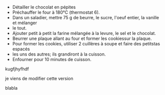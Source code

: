- Détailler le chocolat en pépites
- Préchauffer le four à 180°C (thermostat 6).
- Dans un saladier, mettre 75 g de beurre, le sucre, l'oeuf entier, la vanille et mélanger
- le tout.
- Ajouter petit à petit la farine mélangée à la levure, le sel et le chocolat.
- Beurrer une plaque allant au four et former les cookiessur la plaque.
- Pour former les cookies, utiliser 2 cuillères à soupe et faire des petitstas espacés
- les uns des autres; ils grandiront à la cuisson.
- Enfourner pour 10 minutes de cuisson.

kugfjhyfhdf

je viens de modifier cette version

blabla
